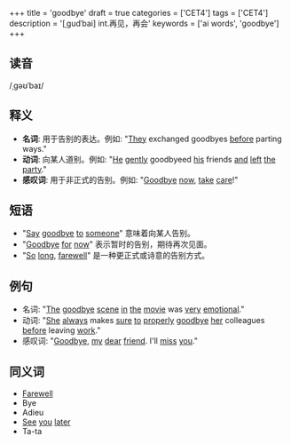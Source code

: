 +++
title = 'goodbye'
draft = true
categories = ['CET4']
tags = ['CET4']
description = '[ˌgudˈbai] int.再见，再会'
keywords = ['ai words', 'goodbye']
+++

## 读音
/ˌɡəʊˈbaɪ/

## 释义
- **名词**: 用于告别的表达。例如: "[They](/post/they/) exchanged goodbyes [before](/post/before/) parting ways."
- **动词**: 向某人道别。例如: "[He](/post/he/) [gently](/post/gently/) goodbyeed [his](/post/his/) friends [and](/post/and/) [left](/post/left/) [the](/post/the/) [party](/post/party/)."
- **感叹词**: 用于非正式的告别。例如: "[Goodbye](/post/goodbye/) [now](/post/now/), [take](/post/take/) [care](/post/care/)!"

## 短语
- "[Say](/post/say/) [goodbye](/post/goodbye/) [to](/post/to/) [someone](/post/someone/)" 意味着向某人告别。
- "[Goodbye](/post/goodbye/) [for](/post/for/) [now](/post/now/)" 表示暂时的告别，期待再次见面。
- "[So](/post/so/) [long](/post/long/), [farewell](/post/farewell/)" 是一种更正式或诗意的告别方式。

## 例句
- 名词: "[The](/post/the/) [goodbye](/post/goodbye/) [scene](/post/scene/) [in](/post/in/) [the](/post/the/) [movie](/post/movie/) was [very](/post/very/) [emotional](/post/emotional/)."
- 动词: "[She](/post/she/) [always](/post/always/) makes [sure](/post/sure/) [to](/post/to/) [properly](/post/properly/) [goodbye](/post/goodbye/) [her](/post/her/) colleagues [before](/post/before/) leaving [work](/post/work/)."
- 感叹词: "[Goodbye](/post/goodbye/), [my](/post/my/) [dear](/post/dear/) [friend](/post/friend/). I'll [miss](/post/miss/) [you](/post/you/)."

## 同义词
- [Farewell](/post/farewell/)
- Bye
- Adieu
- [See](/post/see/) [you](/post/you/) [later](/post/later/)
- Ta-ta
